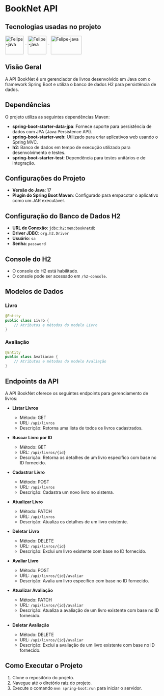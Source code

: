 # BookNet API

## Tecnologias usadas no projeto

<img align="center" alt="Felipe-java" height="60" width="60" src="https://cdn.jsdelivr.net/gh/devicons/devicon/icons/java/java-original-wordmark.svg"> -
<img align="center" alt="Felipe-java" height="60" width="60" src="https://cdn.jsdelivr.net/gh/devicons/devicon/icons/spring/spring-original-wordmark.svg"> -
<img align="center" alt="Felipe-java" height="60" width="100" src="https://h2database.com/html/images/h2-logo-2.png" />


## Visão Geral
A API BookNet é um gerenciador de livros desenvolvido em Java com o framework Spring Boot e utiliza o banco de dados H2 para persistência de dados.

## Dependências

O projeto utiliza as seguintes dependências Maven:

- **spring-boot-starter-data-jpa**: Fornece suporte para persistência de dados com JPA (Java Persistence API).
- **spring-boot-starter-web**: Utilizado para criar aplicativos web usando o Spring MVC.
- **h2**: Banco de dados em tempo de execução utilizado para desenvolvimento e testes.
- **spring-boot-starter-test**: Dependência para testes unitários e de integração.

## Configurações do Projeto

- **Versão do Java**: 17
- **Plugin do Spring Boot Maven**: Configurado para empacotar o aplicativo como um JAR executável.

## Configuração do Banco de Dados H2

- **URL de Conexão**: `jdbc:h2:mem:booknetdb`
- **Driver JDBC**: `org.h2.Driver`
- **Usuário**: `sa`
- **Senha**: `password`

## Console do H2

- O console do H2 está habilitado.
- O console pode ser acessado em `/h2-console`.

## Modelos de Dados

### Livro

```java
@Entity
public class Livro {
    // Atributos e métodos do modelo Livro
}
```

### Avaliação

```java
@Entity
public class Avaliacao {
    // Atributos e métodos do modelo Avaliação
}
```

## Endpoints da API

A API BookNet oferece os seguintes endpoints para gerenciamento de livros:

- **Listar Livros**
  - Método: GET
  - URL: `/api/livros`
  - Descrição: Retorna uma lista de todos os livros cadastrados.

- **Buscar Livro por ID**
  - Método: GET
  - URL: `/api/livros/{id}`
  - Descrição: Retorna os detalhes de um livro específico com base no ID fornecido.

- **Cadastrar Livro**
  - Método: POST
  - URL: `/api/livros`
  - Descrição: Cadastra um novo livro no sistema.

- **Atualizar Livro**
  - Método: PATCH
  - URL: `/api/livros`
  - Descrição: Atualiza os detalhes de um livro existente.

- **Deletar Livro**
  - Método: DELETE
  - URL: `/api/livros/{id}`
  - Descrição: Exclui um livro existente com base no ID fornecido.

- **Avaliar Livro**
  - Método: POST
  - URL: `/api/livros/{id}/avaliar`
  - Descrição: Avalia um livro específico com base no ID fornecido.

- **Atualizar Avaliação**
  - Método: PATCH
  - URL: `/api/livros/{id}/avaliar`
  - Descrição: Atualiza a avaliação de um livro existente com base no ID fornecido.

- **Deletar Avaliação**
  - Método: DELETE
  - URL: `/api/livros/{id}/avaliar`
  - Descrição: Exclui a avaliação de um livro existente com base no ID fornecido.

## Como Executar o Projeto

1. Clone o repositório do projeto.
2. Navegue até o diretório raiz do projeto.
3. Execute o comando `mvn spring-boot:run` para iniciar o servidor.

